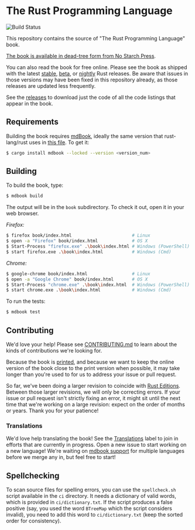 # The Rust Programming Language

![Build Status](https://github.com/rust-lang/book/workflows/CI/badge.svg)

This repository contains the source of "The Rust Programming Language" book.

[The book is available in dead-tree form from No Starch Press][nostarch].

[nostarch]: https://nostarch.com/rust-programming-language-2nd-edition

You can also read the book for free online. Please see the book as shipped with
the latest [stable], [beta], or [nightly] Rust releases. Be aware that issues
in those versions may have been fixed in this repository already, as those
releases are updated less frequently.

[stable]: https://doc.rust-lang.org/stable/book/
[beta]: https://doc.rust-lang.org/beta/book/
[nightly]: https://doc.rust-lang.org/nightly/book/

See the [releases] to download just the code of all the code listings that appear in the book.

[releases]: https://github.com/rust-lang/book/releases

## Requirements

Building the book requires [mdBook], ideally the same version that
rust-lang/rust uses in [this file][rust-mdbook]. To get it:

[mdBook]: https://github.com/rust-lang/mdBook
[rust-mdbook]: https://github.com/rust-lang/rust/blob/master/src/tools/rustbook/Cargo.toml

```bash
$ cargo install mdbook --locked --version <version_num>
```

## Building

To build the book, type:

```bash
$ mdbook build
```

The output will be in the `book` subdirectory. To check it out, open it in
your web browser.

_Firefox:_
```bash
$ firefox book/index.html                       # Linux
$ open -a "Firefox" book/index.html             # OS X
$ Start-Process "firefox.exe" .\book\index.html # Windows (PowerShell)
$ start firefox.exe .\book\index.html           # Windows (Cmd)
```

_Chrome:_
```bash
$ google-chrome book/index.html                 # Linux
$ open -a "Google Chrome" book/index.html       # OS X
$ Start-Process "chrome.exe" .\book\index.html  # Windows (PowerShell)
$ start chrome.exe .\book\index.html            # Windows (Cmd)
```

To run the tests:

```bash
$ mdbook test
```

## Contributing

We'd love your help! Please see [CONTRIBUTING.md][contrib] to learn about the
kinds of contributions we're looking for.

[contrib]: https://github.com/rust-lang/book/blob/main/CONTRIBUTING.md

Because the book is [printed][nostarch], and because we want
to keep the online version of the book close to the print version when
possible, it may take longer than you're used to for us to address your issue
or pull request.

So far, we've been doing a larger revision to coincide with [Rust
Editions](https://doc.rust-lang.org/edition-guide/). Between those larger
revisions, we will only be correcting errors. If your issue or pull request
isn't strictly fixing an error, it might sit until the next time that we're
working on a large revision: expect on the order of months or years. Thank you
for your patience!

### Translations

We'd love help translating the book! See the [Translations] label to join in
efforts that are currently in progress. Open a new issue to start working on
a new language! We're waiting on [mdbook support] for multiple languages
before we merge any in, but feel free to start!

[Translations]: https://github.com/rust-lang/book/issues?q=is%3Aopen+is%3Aissue+label%3ATranslations
[mdbook support]: https://github.com/rust-lang/mdBook/issues/5

## Spellchecking

To scan source files for spelling errors, you can use the `spellcheck.sh`
script available in the `ci` directory. It needs a dictionary of valid words,
which is provided in `ci/dictionary.txt`. If the script produces a false
positive (say, you used the word `BTreeMap` which the script considers invalid),
you need to add this word to `ci/dictionary.txt` (keep the sorted order for
consistency).
